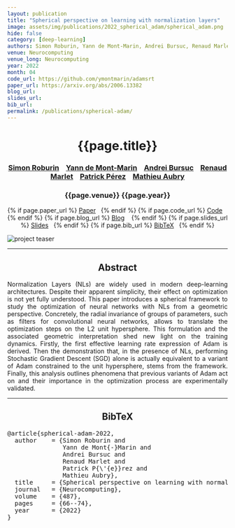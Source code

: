 ```yaml
---
layout: publication
title: "Spherical perspective on learning with normalization layers" 
image: assets/img/publications/2022_spherical_adam/spherical_adam.png
hide: false
category: [deep-learning]
authors: Simon Roburin, Yann de Mont-Marin, Andrei Bursuc, Renaud Marlet, Patrick Pérez, Mathieu Aubry
venue: Neurocomputing
venue_long: Neurocomputing
year: 2022
month: 04
code_url: https://github.com/ymontmarin/adamsrt
paper_url: https://arxiv.org/abs/2006.13382 
blog_url: 
slides_url: 
bib_url: 
permalink: /publications/spherical-adam/
---
```


<h1 align="center"> {{page.title}} </h1>
<!-- Simple call of authors -->
<!-- <h3 align="center"> {{page.authors}} </h3> -->
<!-- Alternatively you can add links to author pages -->
<h3 align="center"> <a href="http://imagine.enpc.fr/~roburins/">Simon Roburin</a> &nbsp;&nbsp; <a href="https://scholar.google.fr/citations?user=jFEhgPAAAAAJ">Yann de Mont-Marin</a> &nbsp;&nbsp; <a href="https://abursuc.github.io/">Andrei Bursuc</a> &nbsp;&nbsp; <a href="http://imagine.enpc.fr/~marletr/">Renaud Marlet</a> &nbsp;&nbsp; <a href="https://ptrckprz.github.io/">Patrick Pérez</a> &nbsp;&nbsp; <a href="http://imagine.enpc.fr/~aubrym/">Mathieu Aubry</a></h3>


<h3 align="center"> {{page.venue}} {{page.year}} </h3>

<div align="center">
  <p>
    {% if page.paper_url %}
    <a href="{{ page.paper_url }}"><i class="far fa-file-pdf"></i> Paper</a>&nbsp;&nbsp;
    {% endif %}
    {% if page.code_url %}
    <a href="{{ page.code_url }}"><i class="fab fa-github"></i> Code</a> &nbsp;&nbsp;
    {% endif %}
    {% if page.blog_url %}
    <a href="{{ page.blog_url }}"><i class="fab fa-blogger"></i> Blog</a> &nbsp;&nbsp;
    {% endif %}
    {% if page.slides_url %}
    <a href="{{ page.slides_url }}"><i class="far fa-file-pdf"></i> Slides</a>&nbsp;&nbsp;
    {% endif %}
    {% if page.bib_url %}
    <a href="{{ page.bib_url}}"><i class="far fa-file-alt"></i> BibTeX</a>&nbsp;&nbsp;
    {% endif %}
  </p>
</div>


<div class="publication-teaser">
    <img src="../../{{ page.image }}" alt="project teaser"/>
</div>


<hr>

<h2  align="center"> Abstract</h2>

<p align="justify">Normalization Layers (NLs) are widely used in modern deep-learning architectures. Despite their apparent simplicity, their effect on optimization is not yet fully understood. This paper introduces a spherical framework to study the optimization of neural networks with NLs from a geometric perspective. Concretely, the radial invariance of groups of parameters, such as filters for convolutional neural networks, allows to translate the optimization steps on the L2 unit hypersphere. This formulation and the associated geometric interpretation shed new light on the training dynamics. Firstly, the first effective learning rate expression of Adam is derived. Then the demonstration that, in the presence of NLs, performing Stochastic Gradient Descent (SGD) alone is actually equivalent to a variant of Adam constrained to the unit hypersphere, stems from the framework. Finally, this analysis outlines phenomena that previous variants of Adam act on and their importance in the optimization process are experimentally validated.</p>

<hr>



<h2  align="center">BibTeX</h2>
<left>
  <pre class="bibtex-box">
@article{spherical-adam-2022,
  author    = {Simon Roburin and
               Yann de Mont{-}Marin and
               Andrei Bursuc and
               Renaud Marlet and
               Patrick P{\'{e}}rez and
               Mathieu Aubry},
  title     = {Spherical perspective on learning with normalization layers},
  journal   = {Neurocomputing},
  volume    = {487},
  pages     = {66--74},
  year      = {2022}
}
</pre>
</left>

<br>
